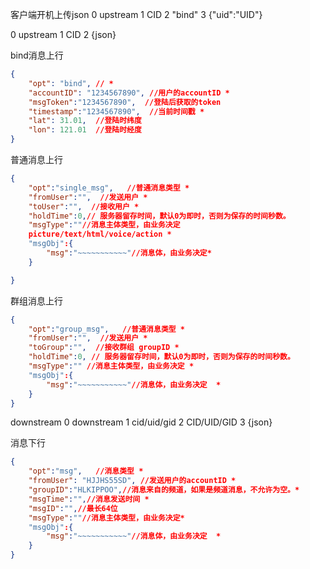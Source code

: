 客户端开机上传json
0 upstream
1 CID
2 "bind"
3 {"uid":"UID"}

0 upstream
1 CID
2 {json}

bind消息上行
```json
{
	"opt": "bind", // *
	"accountID": "1234567890", //用户的accountID *
	"msgToken":"1234567890",  //登陆后获取的token
	"timestamp":"1234567890",  //当前时间戳 *
	"lat": 31.01,  //登陆时纬度
	"lon": 121.01  //登陆时经度
}
```
普通消息上行
```json
{
	"opt":"single_msg",   //普通消息类型 *
	"fromUser":"",  //发送用户 *
	"toUser":"",  //接收用户 *
	"holdTime":0,// 服务器留存时间，默认0为即时，否则为保存的时间秒数。
	"msgType":""//消息主体类型，由业务决定
	picture/text/html/voice/action *
	"msgObj":{
		"msg":"~~~~~~~~~~~"//消息体，由业务决定*
	}

}
```
群组消息上行
```json
{
	"opt":"group_msg",   //普通消息类型 *
	"fromUser":"",  //发送用户 *
	"toGroup":"",  //接收群组 groupID *
	"holdTime":0, // 服务器留存时间，默认0为即时，否则为保存的时间秒数。
	"msgType":"" //消息主体类型，由业务决定 *
	"msgObj":{
		"msg":"~~~~~~~~~~~"//消息体，由业务决定	*
	}
}
```

downstream
0 downstream
1 cid/uid/gid
2 CID/UID/GID
3 {json}

消息下行
```json
{
	"opt":"msg",   //消息类型 *
	"fromUser": "HJJHS55SD", //发送用户的accountID *
	"groupID":"HLKIPPOO",//消息来自的频道，如果是频道消息，不允许为空。*
	"msgTime":"",//消息发送时间 *
	"msgID":"",//最长64位
	"msgType":""//消息主体类型，由业务决定*
	"msgObj":{
		"msg":"~~~~~~~~~~~"//消息体，由业务决定	*
	}
}
```
